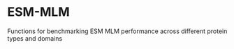 # ESM-MLM
Functions for benchmarking ESM MLM performance across different protein types and domains
